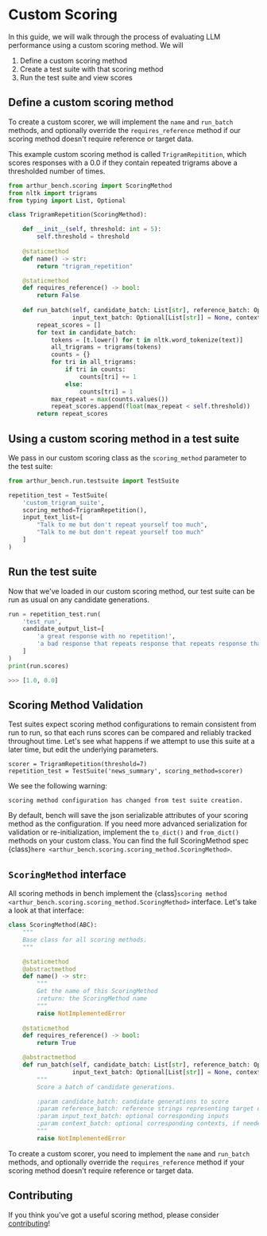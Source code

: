 # Custom Scoring

In this guide, we will walk through the process of evaluating LLM performance using a custom scoring method. We will

1) Define a custom scoring method
2) Create a test suite with that scoring method
3) Run the test suite and view scores

## Define a custom scoring method

To create a custom scorer, we will implement the `name` and `run_batch` methods, and optionally override the `requires_reference` method if our scoring method doesn't require reference or target data.

This example custom scoring method is called `TrigramRepitition`, which scores responses with a 0.0 if they contain repeated trigrams above a thresholded number of times.

```python
from arthur_bench.scoring import ScoringMethod
from nltk import trigrams
from typing import List, Optional

class TrigramRepetition(ScoringMethod):

    def __init__(self, threshold: int = 5):
        self.threshold = threshold
    
    @staticmethod
    def name() -> str:
        return "trigram_repetition"

    @staticmethod
    def requires_reference() -> bool:
        return False
    
    def run_batch(self, candidate_batch: List[str], reference_batch: Optional[List[str]] = None,
                  input_text_batch: Optional[List[str]] = None, context_batch: Optional[List[str]] = None) -> List[float]:
        repeat_scores = []
        for text in candidate_batch:
            tokens = [t.lower() for t in nltk.word_tokenize(text)]
            all_trigrams = trigrams(tokens)
            counts = {}
            for tri in all_trigrams:
                if tri in counts:
                    counts[tri] += 1
                else:
                    counts[tri] = 1
            max_repeat = max(counts.values())
            repeat_scores.append(float(max_repeat < self.threshold))
        return repeat_scores
```

## Using a custom scoring method in a test suite

We pass in our custom scoring class as the `scoring_method` parameter to the test suite:

```python
from arthur_bench.run.testsuite import TestSuite

repetition_test = TestSuite(
    'custom_trigram_suite', 
    scoring_method=TrigramRepetition(), 
    input_text_list=[
        "Talk to me but don't repeat yourself too much", 
        "Talk to me but don't repeat yourself too much"
    ]
)   
```

## Run the test suite

Now that we've loaded in our custom scoring method, our test suite can be run as usual on any candidate generations.

```python
run = repetition_test.run(
    'test_run', 
    candidate_output_list=[
        'a great response with no repetition!', 
        'a bad response that repeats response that repeats response that repeats response that repeats'
    ]
)
print(run.scores)
```

```python
>>> [1.0, 0.0]
```

## Scoring Method Validation

Test suites expect scoring method configurations to remain consistent from run to run, so that each runs scores can be compared and reliably tracked throughout time. Let's see what happens if we attempt to use this suite at a later time, but edit the underlying parameters.

```
scorer = TrigramRepetition(threshold=7)
repetition_test = TestSuite('news_summary', scoring_method=scorer)
```

We see the following warning:

```
scoring method configuration has changed from test suite creation.
```

By default, bench will save the json serializable attributes of your scoring method as the configuration. If you need more advanced serialization for validation or re-initialization, implement the `to_dict()` and `from_dict()` methods on your custom class. You can find the full ScoringMethod spec {class}`here <arthur_bench.scoring.scoring_method.ScoringMethod>`.

## `ScoringMethod` interface

All scoring methods in bench implement the {class}`scoring method <arthur_bench.scoring.scoring_method.ScoringMethod>` interface. Let's take a look at that interface:
```python
class ScoringMethod(ABC):
    """
    Base class for all scoring methods.     
    """

    @staticmethod
    @abstractmethod
    def name() -> str:
        """
        Get the name of this ScoringMethod
        :return: the ScoringMethod name
        """
        raise NotImplementedError
    
    @staticmethod
    def requires_reference() -> bool:
        return True

    @abstractmethod
    def run_batch(self, candidate_batch: List[str], reference_batch: Optional[List[str]] = None,
                  input_text_batch: Optional[List[str]] = None, context_batch: Optional[List[str]] = None) -> List[float]:
        """
        Score a batch of candidate generations.

        :param candidate_batch: candidate generations to score
        :param reference_batch: reference strings representing target outputs
        :param input_text_batch: optional corresponding inputs
        :param context_batch: optional corresponding contexts, if needed by scoring method 
        """
        raise NotImplementedError
```
To create a custom scorer, you need to implement the `name` and `run_batch` methods, and optionally override the `requires_reference` method if your scoring method doesn't require reference or target data.

## Contributing

If you think you've got a useful scoring method, please consider [contributing](contributing.md)!



